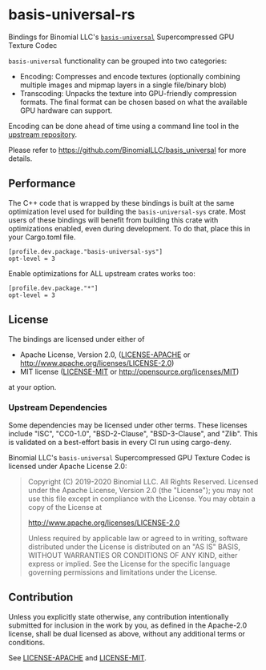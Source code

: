 # basis-universal-rs

Bindings for Binomial LLC's [`basis-universal`](https://github.com/BinomialLLC/basis_universal) Supercompressed GPU 
Texture Codec

`basis-universal` functionality can be grouped into two categories:
 * Encoding: Compresses and encode textures (optionally combining multiple images and mipmap layers in a single 
   file/binary blob)
 * Transcoding: Unpacks the texture into GPU-friendly compression formats. The final format can be chosen based on what
   the available GPU hardware can support.

Encoding can be done ahead of time using a command line tool in the [upstream repository](https://github.com/BinomialLLC/basis_universal).

Please refer to https://github.com/BinomialLLC/basis_universal for more details.

## Performance

The C++ code that is wrapped by these bindings is built at the same optimization level used for building the 
`basis-universal-sys` crate. Most users of these bindings will benefit from building this crate with optimizations
enabled, even during development. To do that, place this in your Cargo.toml file.

```
[profile.dev.package."basis-universal-sys"]
opt-level = 3
```

Enable optimizations for ALL upstream crates works too:

```
[profile.dev.package."*"]
opt-level = 3
```

## License

The bindings are licensed under either of

* Apache License, Version 2.0, ([LICENSE-APACHE](LICENSE-APACHE) or http://www.apache.org/licenses/LICENSE-2.0)
* MIT license ([LICENSE-MIT](LICENSE-MIT) or http://opensource.org/licenses/MIT)

at your option.

### Upstream Dependencies

Some dependencies may be licensed under other terms. These licenses include "ISC", "CC0-1.0", "BSD-2-Clause",
"BSD-3-Clause", and "Zlib". This is validated on a best-effort basis in every CI run using cargo-deny.

Binomial LLC's `basis-universal` Supercompressed GPU Texture Codec is licensed under Apache License 2.0:

> Copyright (C) 2019-2020 Binomial LLC. All Rights Reserved.
> Licensed under the Apache License, Version 2.0 (the "License");
> you may not use this file except in compliance with the License.
> You may obtain a copy of the License at
> 
> http://www.apache.org/licenses/LICENSE-2.0
> 
> Unless required by applicable law or agreed to in writing, software
> distributed under the License is distributed on an "AS IS" BASIS,
> WITHOUT WARRANTIES OR CONDITIONS OF ANY KIND, either express or implied.
> See the License for the specific language governing permissions and
> limitations under the License.

## Contribution

Unless you explicitly state otherwise, any contribution intentionally
submitted for inclusion in the work by you, as defined in the Apache-2.0
license, shall be dual licensed as above, without any additional terms or
conditions.

See [LICENSE-APACHE](LICENSE-APACHE) and [LICENSE-MIT](LICENSE-MIT).
